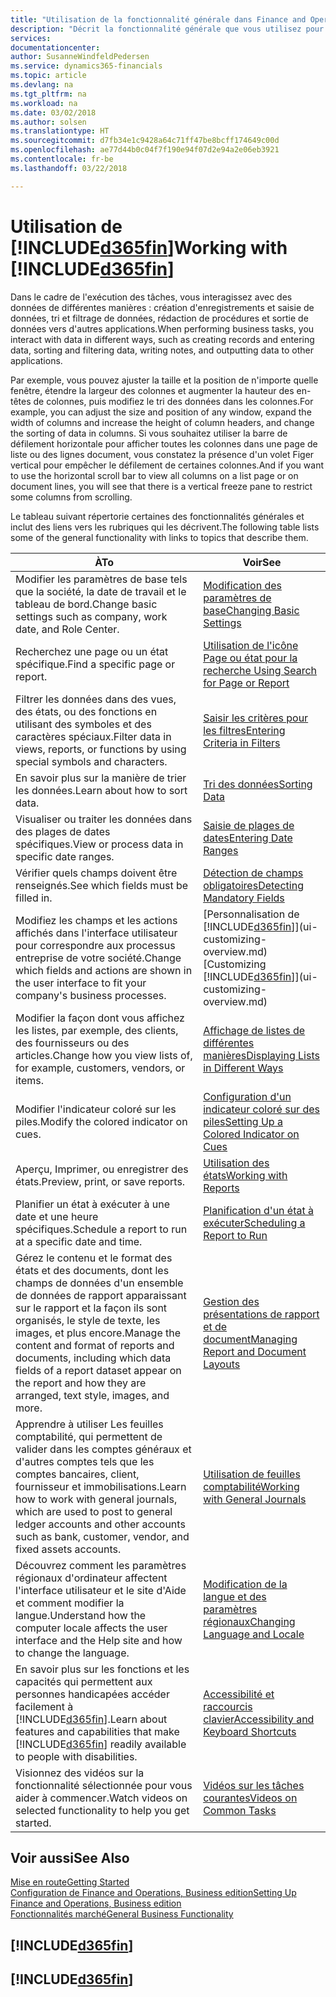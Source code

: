```yaml
---
title: "Utilisation de la fonctionnalité générale dans Finance and Operations, Business edition | Microsoft Docs"
description: "Décrit la fonctionnalité générale que vous utilisez pour interagir avec des données dans Finance and Operations, Business edition, par exemple entrer les valeurs, trier les données, et modifier les vues."
services: 
documentationcenter: 
author: SusanneWindfeldPedersen
ms.service: dynamics365-financials
ms.topic: article
ms.devlang: na
ms.tgt_pltfrm: na
ms.workload: na
ms.date: 03/02/2018
ms.author: solsen
ms.translationtype: HT
ms.sourcegitcommit: d7fb34e1c9428a64c71ff47be8bcff174649c00d
ms.openlocfilehash: ae77d44b0c04f7f190e94f07d2e94a2e06eb3921
ms.contentlocale: fr-be
ms.lasthandoff: 03/22/2018

---
```

# <a name="working-with-included365finincludesd365finmdmd"></a><span data-ttu-id="e49b2-103">Utilisation de [!INCLUDE[d365fin](includes/d365fin_md.md)]</span><span class="sxs-lookup"><span data-stu-id="e49b2-103">Working with [!INCLUDE[d365fin](includes/d365fin_md.md)]</span></span>
<span data-ttu-id="e49b2-104">Dans le cadre de l'exécution des tâches, vous interagissez avec des données de différentes manières : création d'enregistrements et saisie de données, tri et filtrage de données, rédaction de procédures et sortie de données vers d'autres applications.</span><span class="sxs-lookup"><span data-stu-id="e49b2-104">When performing business tasks, you interact with data in different ways, such as creating records and entering data, sorting and filtering data, writing notes, and outputting data to other applications.</span></span>

<span data-ttu-id="e49b2-105">Par exemple, vous pouvez ajuster la taille et la position de n'importe quelle fenêtre, étendre la largeur des colonnes et augmenter la hauteur des en-têtes de colonnes, puis modifiez le tri des données dans les colonnes.</span><span class="sxs-lookup"><span data-stu-id="e49b2-105">For example, you can adjust the size and position of any window, expand the width of columns and increase the height of column headers, and change the sorting of data in columns.</span></span> <span data-ttu-id="e49b2-106">Si vous souhaitez utiliser la barre de défilement horizontale pour afficher toutes les colonnes dans une page de liste ou des lignes document, vous constatez la présence d'un volet Figer vertical pour empêcher le défilement de certaines colonnes.</span><span class="sxs-lookup"><span data-stu-id="e49b2-106">And if you want to use the horizontal scroll bar to view all columns on a list page or on document lines, you will see that there is a vertical freeze pane to restrict some columns from scrolling.</span></span>

<span data-ttu-id="e49b2-107">Le tableau suivant répertorie certaines des fonctionnalités générales et inclut des liens vers les rubriques qui les décrivent.</span><span class="sxs-lookup"><span data-stu-id="e49b2-107">The following table lists some of the general functionality with links to topics that describe them.</span></span>

| <span data-ttu-id="e49b2-108">À</span><span class="sxs-lookup"><span data-stu-id="e49b2-108">To</span></span> | <span data-ttu-id="e49b2-109">Voir</span><span class="sxs-lookup"><span data-stu-id="e49b2-109">See</span></span> |
| --- | --- |
| <span data-ttu-id="e49b2-110">Modifier les paramètres de base tels que la société, la date de travail et le tableau de bord.</span><span class="sxs-lookup"><span data-stu-id="e49b2-110">Change basic settings such as company, work date, and Role Center.</span></span> |[<span data-ttu-id="e49b2-111">Modification des paramètres de base</span><span class="sxs-lookup"><span data-stu-id="e49b2-111">Changing Basic Settings</span></span>](ui-change-basic-settings.md) |
| <span data-ttu-id="e49b2-112">Recherchez une page ou un état spécifique.</span><span class="sxs-lookup"><span data-stu-id="e49b2-112">Find a specific page or report.</span></span> |[<span data-ttu-id="e49b2-113">Utilisation de l'icône Page ou état pour la recherche </span><span class="sxs-lookup"><span data-stu-id="e49b2-113">Using Search for Page or Report</span></span>](ui-search.md) |
| <span data-ttu-id="e49b2-114">Filtrer les données dans des vues, des états, ou des fonctions en utilisant des symboles et des caractères spéciaux.</span><span class="sxs-lookup"><span data-stu-id="e49b2-114">Filter data in views, reports, or functions by using special symbols and characters.</span></span> |[<span data-ttu-id="e49b2-115">Saisir les critères pour les filtres</span><span class="sxs-lookup"><span data-stu-id="e49b2-115">Entering Criteria in Filters</span></span>](ui-enter-criteria-filters.md) |
| <span data-ttu-id="e49b2-116">En savoir plus sur la manière de trier les données.</span><span class="sxs-lookup"><span data-stu-id="e49b2-116">Learn about how to sort data.</span></span> |[<span data-ttu-id="e49b2-117">Tri des données</span><span class="sxs-lookup"><span data-stu-id="e49b2-117">Sorting Data</span></span>](ui-sorting.md) |
| <span data-ttu-id="e49b2-118">Visualiser ou traiter les données dans des plages de dates spécifiques.</span><span class="sxs-lookup"><span data-stu-id="e49b2-118">View or process data in specific date ranges.</span></span> |[<span data-ttu-id="e49b2-119">Saisie de plages de dates</span><span class="sxs-lookup"><span data-stu-id="e49b2-119">Entering Date Ranges</span></span>](ui-enter-date-ranges.md) |
| <span data-ttu-id="e49b2-120">Vérifier quels champs doivent être renseignés.</span><span class="sxs-lookup"><span data-stu-id="e49b2-120">See which fields must be filled in.</span></span> |[<span data-ttu-id="e49b2-121">Détection de champs obligatoires</span><span class="sxs-lookup"><span data-stu-id="e49b2-121">Detecting Mandatory Fields</span></span>](ui-mandatory-fields.md) |
| <span data-ttu-id="e49b2-122">Modifiez les champs et les actions affichés dans l'interface utilisateur pour correspondre aux processus entreprise de votre société.</span><span class="sxs-lookup"><span data-stu-id="e49b2-122">Change which fields and actions are shown in the user interface to fit your company's business processes.</span></span> |<span data-ttu-id="e49b2-123">[Personnalisation de [!INCLUDE[d365fin](includes/d365fin_md.md)]](ui-customizing-overview.md)</span><span class="sxs-lookup"><span data-stu-id="e49b2-123">[Customizing [!INCLUDE[d365fin](includes/d365fin_md.md)]](ui-customizing-overview.md)</span></span> |
| <span data-ttu-id="e49b2-124">Modifier la façon dont vous affichez les listes, par exemple, des clients, des fournisseurs ou des articles.</span><span class="sxs-lookup"><span data-stu-id="e49b2-124">Change how you view lists of, for example, customers, vendors, or items.</span></span> |[<span data-ttu-id="e49b2-125">Affichage de listes de différentes manières</span><span class="sxs-lookup"><span data-stu-id="e49b2-125">Displaying Lists in Different Ways</span></span>](across-display-lists-different-views.md) |
| <span data-ttu-id="e49b2-126">Modifier l'indicateur coloré sur les piles.</span><span class="sxs-lookup"><span data-stu-id="e49b2-126">Modify the colored indicator on cues.</span></span> |[<span data-ttu-id="e49b2-127">Configuration d'un indicateur coloré sur des piles</span><span class="sxs-lookup"><span data-stu-id="e49b2-127">Setting Up a Colored Indicator on Cues</span></span>](ui-how-setup-colored-indicator-cues.md) |
|<span data-ttu-id="e49b2-128">Aperçu, Imprimer, ou enregistrer des états.</span><span class="sxs-lookup"><span data-stu-id="e49b2-128">Preview, print, or save reports.</span></span>|[<span data-ttu-id="e49b2-129">Utilisation des états</span><span class="sxs-lookup"><span data-stu-id="e49b2-129">Working with Reports</span></span>](ui-work-report.md)|
| <span data-ttu-id="e49b2-130">Planifier un état à exécuter à une date et une heure spécifiques.</span><span class="sxs-lookup"><span data-stu-id="e49b2-130">Schedule a report to run at a specific date and time.</span></span> |[<span data-ttu-id="e49b2-131">Planification d'un état à exécuter</span><span class="sxs-lookup"><span data-stu-id="e49b2-131">Scheduling a Report to Run</span></span>](ui-work-report.md#ScheduleReport) |
| <span data-ttu-id="e49b2-132">Gérez le contenu et le format des états et des documents, dont les champs de données d'un ensemble de données de rapport apparaissant sur le rapport et la façon ils sont organisés, le style de texte, les images, et plus encore.</span><span class="sxs-lookup"><span data-stu-id="e49b2-132">Manage the content and format of reports and documents, including which data fields of a report dataset appear on the report and how they are arranged, text style, images, and more.</span></span>|[<span data-ttu-id="e49b2-133">Gestion des présentations de rapport et de document</span><span class="sxs-lookup"><span data-stu-id="e49b2-133">Managing Report and Document Layouts</span></span>](ui-manage-report-layouts.md) |
| <span data-ttu-id="e49b2-134">Apprendre à utiliser Les feuilles comptabilité, qui permettent de valider dans les comptes généraux et d'autres comptes tels que les comptes bancaires, client, fournisseur et immobilisations.</span><span class="sxs-lookup"><span data-stu-id="e49b2-134">Learn how to work with general journals, which are used to post to general ledger accounts and other accounts such as bank, customer, vendor, and fixed assets accounts.</span></span> |[<span data-ttu-id="e49b2-135">Utilisation de feuilles comptabilité</span><span class="sxs-lookup"><span data-stu-id="e49b2-135">Working with General Journals</span></span>](ui-work-general-journals.md) |
|<span data-ttu-id="e49b2-136">Découvrez comment les paramètres régionaux d'ordinateur affectent l'interface utilisateur et le site d'Aide et comment modifier la langue.</span><span class="sxs-lookup"><span data-stu-id="e49b2-136">Understand how the computer locale affects the user interface and the Help site and how to change the language.</span></span>|[<span data-ttu-id="e49b2-137">Modification de la langue et des paramètres régionaux</span><span class="sxs-lookup"><span data-stu-id="e49b2-137">Changing Language and Locale</span></span>](about-locale-language.md)|
|<span data-ttu-id="e49b2-138">En savoir plus sur les fonctions et les capacités qui permettent aux personnes handicapées accéder facilement à [!INCLUDE[d365fin](includes/d365fin_md.md)].</span><span class="sxs-lookup"><span data-stu-id="e49b2-138">Learn about features and capabilities that make [!INCLUDE[d365fin](includes/d365fin_md.md)] readily available to people with disabilities.</span></span>|[<span data-ttu-id="e49b2-139">Accessibilité et raccourcis clavier</span><span class="sxs-lookup"><span data-stu-id="e49b2-139">Accessibility and Keyboard Shortcuts</span></span>](ui-accessibility.md)|
|<span data-ttu-id="e49b2-140">Visionnez des vidéos sur la fonctionnalité sélectionnée pour vous aider à commencer.</span><span class="sxs-lookup"><span data-stu-id="e49b2-140">Watch videos on selected functionality to help you get started.</span></span>|[<span data-ttu-id="e49b2-141">Vidéos sur les tâches courantes</span><span class="sxs-lookup"><span data-stu-id="e49b2-141">Videos on Common Tasks</span></span>](across-videos.md)|  

## <a name="see-also"></a><span data-ttu-id="e49b2-142">Voir aussi</span><span class="sxs-lookup"><span data-stu-id="e49b2-142">See Also</span></span>
[<span data-ttu-id="e49b2-143">Mise en route</span><span class="sxs-lookup"><span data-stu-id="e49b2-143">Getting Started</span></span>](index.md)  
[<span data-ttu-id="e49b2-144">Configuration de Finance and Operations, Business edition</span><span class="sxs-lookup"><span data-stu-id="e49b2-144">Setting Up Finance and Operations, Business edition</span></span>](setup.md)  
[<span data-ttu-id="e49b2-145">Fonctionnalités marché</span><span class="sxs-lookup"><span data-stu-id="e49b2-145">General Business Functionality</span></span>](ui-across-business-areas.md)  

## [!INCLUDE[d365fin](includes/free_trial_md.md)]  
## [!INCLUDE[d365fin](includes/training_link_md.md)]

